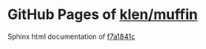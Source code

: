 GitHub Pages of [klen/muffin](https://github.com/klen/muffin.git)
===
Sphinx html documentation of [f7a1841c](https://github.com/klen/muffin/tree/f7a1841c3d7e953b49257f6eabecee17946e6f70)
